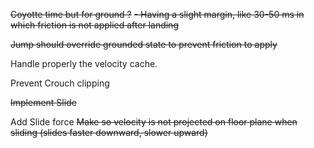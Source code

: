 ~~Coyotte time but for ground ?~~
    ~~- Having a slight margin, like 30-50 ms in which friction is not applied after landing~~

~~Jump should override grounded state to prevent friction to apply~~

Handle properly the velocity cache.

Prevent Crouch clipping

~~Implement Slide~~

Add Slide force
~~Make so velocity is not projected on floor plane when sliding (slides faster downward, slower upward)~~
